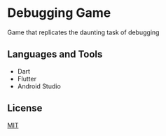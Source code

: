 # Debugging Game

Game that replicates the daunting task of debugging

## Languages and Tools
+ Dart
+ Flutter
+ Android Studio

## License
[MIT](https://choosealicense.com/licenses/mit/)
